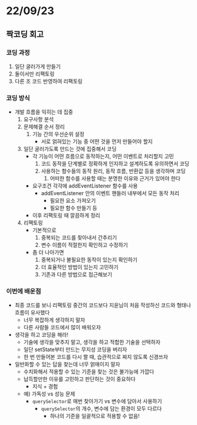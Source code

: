 # 22/09/23

## 짝코딩 회고

### 코딩 과정

1. 일단 굴러가게 만들기
2. 둘이서만 리팩토링
3. 다른 조 코드 반영하여 리팩토링

### 코딩 방식

- 개발 흐름을 익히는 데 집중
	1. 요구사항 분석
	2. 문제해결 순서 정리
		1. 기능 간의 우선순위 설정
			- 서로 얽혀있는 기능 중 어떤 것을 먼저 만들어야 할지
	3. 일단 굴러가도록 만드는 것에 집중해서 코딩
		- 각 기능이 어떤 흐름으로 동작하는지, 어떤 이벤트로 처리할지 고민
			1. 코드 동작을 단계별로 정확하게 인지하고 설계하도록 유의하면서 코딩
			2. 사용하는 함수들의 동작 원리, 동작 흐름, 반환값 등을 생각하며 코딩
				1. 어떠한 함수를 사용할 때는 분명한 이유와 근거가 있어야 한다
		- 요구조건 각각에 addEventListener 함수를 사용
			- addEventListener 안의 이벤트 핸들러 내부에서 모든 동작 처리
				- 필요한 요소 가져오기
				- 필요한 함수 만들기 등
		- 이후 리팩토링 때 깔끔하게 정리
	4. 리팩토링
		- 기본적으로
			1. 중복되는 코드를 찾아내서 간추리기
			2. 변수 이름이 적절한지 확인하고 수정하기
		- 좀 더 나아가면
			1. 중복되거나 불필요한 동작이 있는지 확인하기
			2. 더 효율적인 방법이 있는지 고민하기
			3. 기존과 다른 방법으로 접근해보기


### 이번에 배운점

- 최종 코드를 보니 리팩토링 중간의 코드보다 지윤님이 처음 작성하신 코드와 형태나 흐름이 유사했다
	- 너무 복잡하게 생각하지 말자
	- 다른 사람들 코드에서 많이 배워오자
- 생각을 하고 코딩을 해라!
	- 기술에 생각을 맞추지 말고, 생각을 하고 적합한 기술을 선택하자
	- 일단 setState부터 만드는 무지성 코딩을 버리자
	- 한 번 만들어본 코드를 다시 짤 때, 습관적으로 짜지 않도록 신경쓰자
- 일반화할 수 있는 답을 찾는데 너무 얽매이지 말자
	- 수치화해서 적용할 수 있는 기준을 찾는 것은 불가능에 가깝다
	- 납득할만한 이유를 고민하고 판단하는 것이 중요하다
		- 지식 + 경험 
	- 예) 가독성 vs 성능 문제
		- `querySelector`로 매번 찾아가기 vs 변수에 담아서 사용하기
			- `querySelector`의 개수, 변수에 담는 환경이 모두 다르다
				- 하나의 기준을 일괄적으로 적용할 수 없음!
